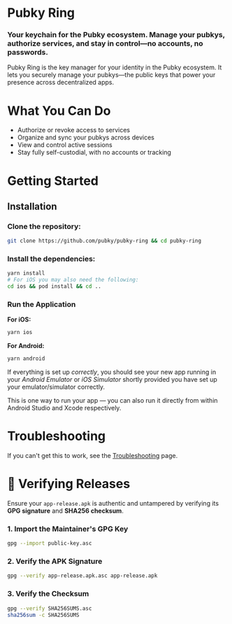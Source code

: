 # Pubky Ring

### Your keychain for the Pubky ecosystem. Manage your pubkys, authorize services, and stay in control—no accounts, no passwords.

Pubky Ring is the key manager for your identity in the Pubky ecosystem. It lets you securely manage your pubkys—the public keys that power your presence across decentralized apps.

# What You Can Do
- Authorize or revoke access to services
- Organize and sync your pubkys across devices
- View and control active sessions
- Stay fully self-custodial, with no accounts or tracking

# Getting Started

## Installation

### Clone the repository:
```bash
git clone https://github.com/pubky/pubky-ring && cd pubky-ring
```

### Install the dependencies:
```bash
yarn install
# For iOS you may also need the following:
cd ios && pod install && cd ..
```
### Run the Application

**For iOS:**
```bash
yarn ios
```

**For Android:**
```bash
yarn android
```
If everything is set up _correctly_, you should see your new app running in your _Android Emulator_ or _iOS Simulator_ shortly provided you have set up your emulator/simulator correctly.

This is one way to run your app — you can also run it directly from within Android Studio and Xcode respectively.

# Troubleshooting

If you can't get this to work, see the [Troubleshooting](https://reactnative.dev/docs/troubleshooting) page.

# 🔐 Verifying Releases

Ensure your `app-release.apk` is authentic and untampered by verifying its **GPG signature** and **SHA256 checksum**.

### 1. Import the Maintainer's GPG Key

```bash
gpg --import public-key.asc
```

### 2. Verify the APK Signature

```bash
gpg --verify app-release.apk.asc app-release.apk
```

### 3. Verify the Checksum

```bash
gpg --verify SHA256SUMS.asc
sha256sum -c SHA256SUMS
```
